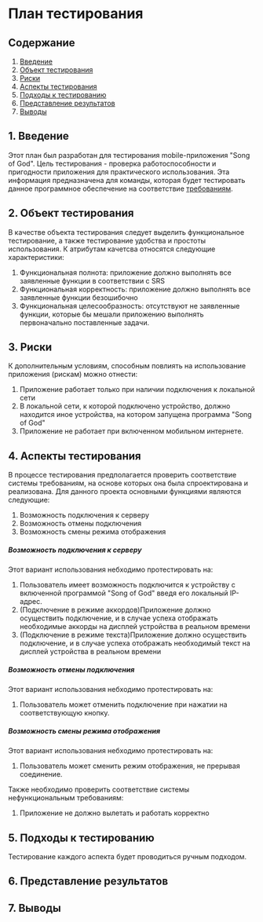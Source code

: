 # План тестирования  
## Содержание    

1. [Введение](#par1) 
2. [Объект тестирования](#par2)
3. [Риски](#par3)
4. [Аспекты тестирования](#par4)
5. [Подходы к тестированию](#par5)
6. [Представление результатов](#par6)
7. [Выводы](#par7)

## <a name="par1">1. Введение</a>
Этот план был разработан для тестирования mobile-приложения "Song of God". Цель тестирования - проверка работоспособности и пригодности приложения для практического использования. 
Эта информация предназначена для команды, которая будет тестировать данное программное обеспечение на соответствие [требованиям](https://github.com/slavaguk2000/SOG_Client/blob/master/Documents/Requirements.md).

## <a name="par2">2. Объект тестирования</a>
В качестве объекта тестирования следует выделить функциональное тестирование, а также тестирование удобства и простоты использования. 
К атрибутам качетсва относятся следующие характеристики:
1. Функциональная полнота: приложение должно выполнять все заявленные функции в соответствии с SRS
2. Функциональная корректность: приложение должно выполнять все заявленные функции безошибочно
3. Функциональная целесообразность: отсутствуют не заявленные функции, которые бы мешали приложению выполнять первоначально поставленные задачи.

## <a name="par3">3. Риски</a>
К дополнительным условиям, способным повлиять на использование приложения (рискам) можно отнести:
1. Приложение работает только при наличии подключения к локальной сети
2. В локальной сети, к которой подключено устройство, должно находится иное устройства, на котором запущена программа "Song of God"
3. Приложение не работает при включенном мобильном интернете.

## <a name="par4">4. Аспекты тестирования</a>
В процессе тестирования предполагается проверить соответствие системы требованиям, на основе которых она была спроектирована и 
реализована. Для данного проекта основными функциями  являются следующие:
1. Возможность подключения к серверу
2. Возможность отмены подключения
3. Возможность смены режима отображения


 ##### Возможность подключения к серверу
Этот вариант использования небходимо протестировать на:
1. Пользователь имеет возможность подключится к устройству с включенной программой "Song of God" введя его локальный IP-адрес.
2. (Подключение в режиме аккордов)Приложение должно осуществить подключение, и в случае успеха отображать необходимые аккорды на дисплей устройства в реальном времени
3. (Подключение в режиме текста)Приложение должно осуществить подключение, и в случае успеха отображать необходимый текст на дисплей устройства в реальном времени


##### Возможность отмены подключения
Этот вариант использования небходимо протестировать на:
1. Пользователь может отменить подключение при нажатии на соответствующую кнопку.


##### Возможность смены режима отображения
Этот вариант использования небходимо протестировать на:
1. Пользователь может сменить режим отображения, не прерывая соединение.


Также необходимо проверить соответствие системы нефункциональным требованиям:  
1. Приложение не должно вылетать и работать корректно

## <a name="par5">5. Подходы к тестированию</a>
Тестирование каждого аспекта будет проводиться ручным подходом.

## <a name="par6">6. Представление результатов</a>

## <a name="par7">7. Выводы</a>

